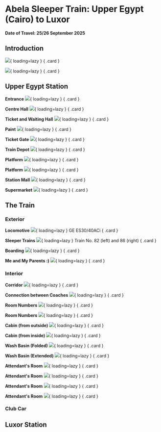 # Abela Sleeper Train: Upper Egypt (Cairo) to Luxor

**Date of Travel: 25/26 September 2025**

## Introduction


<div class="grid" markdown>

![](/assets/egypt_train/profile_pic_1.jpg){ loading=lazy } 
{ .card }

![](/assets/egypt_train/profile_pic_2.jpg){ loading=lazy } 
{ .card }

</div>


## Upper Egypt Station

<div class="grid" markdown>

**Entrance** ![](/assets/egypt_train/upper_egypt_1.jpg){ loading=lazy } 
{ .card }

**Centre Hall** ![](/assets/egypt_train/upper_egypt_2.jpg){ loading=lazy } 
{ .card }

</div>

<div class="grid" markdown>

**Ticket and Waiting Hall** ![](/assets/egypt_train/ue_hall.jpg){ loading=lazy } 
{ .card }

**Paint** ![](/assets/egypt_train/ue_pic.jpg){ loading=lazy } 
{ .card }

</div>

<div class="grid" markdown>

**Ticket Gate** ![](/assets/egypt_train/ue_gate.jpg){ loading=lazy } 
{ .card }

**Train Depot** ![](/assets/egypt_train/ue_depot.jpg){ loading=lazy } 
{ .card }

</div>

<div class="grid" markdown>

**Platform** ![](/assets/egypt_train/ue_plat_1.jpg){ loading=lazy } 
{ .card }

**Platform** ![](/assets/egypt_train/ue_plat_2.jpg){ loading=lazy } 
{ .card }

</div>


<div class="grid" markdown>

**Station Mall** ![](/assets/egypt_train/ue_mall_3.jpg){ loading=lazy } 
{ .card }

**Supermarket** ![](/assets/egypt_train/ue_mall_2.jpg){ loading=lazy } 
{ .card }

</div>


## The Train

### Exterior

<div class="grid" markdown>

**Locomotive** ![](/assets/egypt_train/train_1.jpg){ loading=lazy } GE ES30/40ACi
{ .card }

**Sleeper Trains** ![](/assets/egypt_train/train_2.jpg){ loading=lazy } Train No. 82 (left) and 86 (right)
{ .card }

**Boarding** ![](/assets/egypt_train/train_3.jpg){ loading=lazy } 
{ .card }

**Me and My Parents :)** ![](/assets/egypt_train/train_4.jpg){ loading=lazy } 
{ .card }


</div>

### Interior

<div class="grid" markdown>

**Corridor** ![](/assets/egypt_train/corridor_1.jpg){ loading=lazy } 
{ .card }

**Connection between Coaches** ![](/assets/egypt_train/corridor_2.jpg){ loading=lazy } 
{ .card }

</div>

<div class="grid" markdown>

**Room Numbers** ![](/assets/egypt_train/room_no_1.jpg){ loading=lazy } 
{ .card }

**Room Numbers** ![](/assets/egypt_train/room_no_2.jpg){ loading=lazy } 
{ .card }

</div>

<div class="grid" markdown>

**Cabin (from outside)** ![](/assets/egypt_train/room_1.jpg){ loading=lazy } 
{ .card }

**Cabin (from inside)** ![](/assets/egypt_train/room_2.jpg){ loading=lazy } 
{ .card }

</div>

<div class="grid" markdown>

**Wash Basin (Folded)** ![](/assets/egypt_train/basin_1.jpg){ loading=lazy } 
{ .card }

**Wash Basin (Extended)** ![](/assets/egypt_train/basin_2.jpg){ loading=lazy } 
{ .card }

</div>

<div class="grid" markdown>

**Attendant's Room** ![](/assets/egypt_train/attendant_room_1.jpg){ loading=lazy } 
{ .card }

**Attendant's Room** ![](/assets/egypt_train/attendant_room_2.jpg){ loading=lazy } 
{ .card }

**Attendant's Room** ![](/assets/egypt_train/attendant_room_3.jpg){ loading=lazy } 
{ .card }

**Attendant's Room** ![](/assets/egypt_train/attendant_room_4.jpg){ loading=lazy } 
{ .card }

</div>


### Club Car


## Luxor Station

